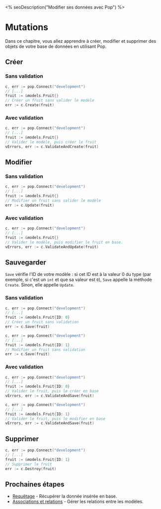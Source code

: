<% seoDescription("Modifier ses données avec Pop") %>

# Mutations

Dans ce chapitre, vous allez apprendre à créer, modifier et supprimer des objets de votre base de données en utilisant Pop.

## Créer

### Sans validation

```go
c, err := pop.Connect("development")
// [...]
fruit := &models.Fruit{}
// Créer un fruit sans valider le modèle
err := c.Create(fruit)
```

### Avec validation

```go
c, err := pop.Connect("development")
// [...]
fruit := &models.Fruit{}
// Valider le modèle, puis créer le fruit
vErrors, err := c.ValidateAndCreate(fruit)
```

## Modifier

### Sans validation
```go
c, err := pop.Connect("development")
// [...]
fruit := &models.Fruit{}
// Modifier un fruit sans valider le modèle
err := c.Update(fruit)
```

### Avec validation

```go
c, err := pop.Connect("development")
// [...]
fruit := &models.Fruit{}
// Valider le modèle, puis modifier le fruit en base.
vErrors, err := c.ValidateAndUpdate(fruit)
```

## Sauvegarder

`Save` vérifie l'ID de votre modèle : si cet ID est à la valeur 0 du type (par exemple, si c'est un `int` et que sa valeur est `0`), `Save` appelle la méthode `Create`.
Sinon, elle appelle `Update`.

### Sans validation
```go
c, err := pop.Connect("development")
// [...]
fruit := &models.Fruit{ID: 0}
// Créer un fruit sans validation
err := c.Save(fruit)
```

```go
c, err := pop.Connect("development")
// [...]
fruit := &models.Fruit{ID: 1}
// Modifier un fruit sans validation
err := c.Save(fruit)
```

### Avec validation

```go
c, err := pop.Connect("development")
// [...]
fruit := &models.Fruit{ID: 0}
// Valider le fruit, puis le créer en base
vErrors, err := c.ValidateAndSave(fruit)
```

```go
c, err := pop.Connect("development")
// [...]
fruit := &models.Fruit{ID: 1}
// Valider le fruit, puis le modifier en base
vErrors, err := c.ValidateAndSave(fruit)
```

## Supprimer

```go
c, err := pop.Connect("development")
// [...]
fruit := &models.Fruit{ID: 1}
// Supprimer le fruit
err := c.Destroy(fruit)
```

## Prochaines étapes

* [Requêtage](/fr/docs/db/querying) - Récupérer la donnée insérée en base.
* [Associations et relations](/fr/docs/db/relations) - Gérer les relations entre les modèles.